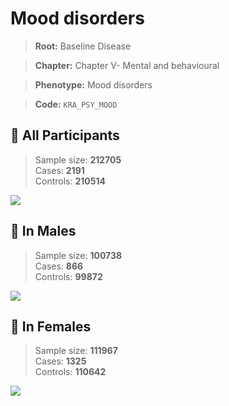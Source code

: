 # Mood disorders

> **Root:** Baseline Disease  

> **Chapter:** Chapter V- Mental and behavioural  

> **Phenotype:** Mood disorders  

> **Code:** `KRA_PSY_MOOD`

## 🧪 All Participants  
> Sample size: **212705**  
> Cases: **2191**  
> Controls: **210514**
<img src="/Disease/Figures/ALL/Baseline/KRA_PSY_MOOD.png"/>
<CsvTable src="/Disease/Data/ALL/Baseline/LG_KRA_PSY_MOOD.csv" label="🔍 View full results" />

## 👨 In Males  
> Sample size: **100738**  
> Cases: **866**  
> Controls: **99872**
<img src="/Disease/Figures/Male/Baseline/KRA_PSY_MOOD.png"/>
<CsvTable src="/Disease/Data/Male/Baseline/LG_KRA_PSY_MOOD.csv" label="🔍 View full results" />

## 👩 In Females  
> Sample size: **111967**  
> Cases: **1325**  
> Controls: **110642**
<img src="/Disease/Figures/Female/Baseline/KRA_PSY_MOOD.png"/>
<CsvTable src="/Disease/Data/Female/Baseline/LG_KRA_PSY_MOOD.csv" label="🔍 View full results" />
